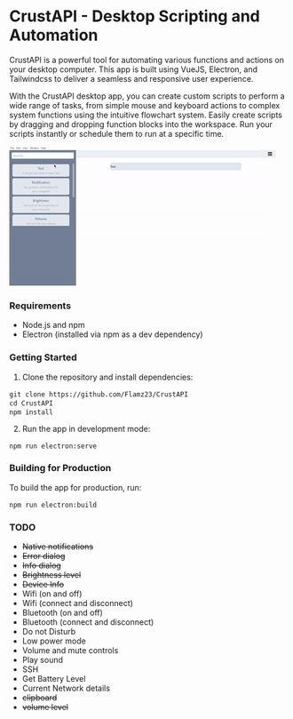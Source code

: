 # CrustAPI - Desktop Scripting and Automation

CrustAPI is a powerful tool for automating various functions and actions on your desktop computer. This app is built using VueJS, Electron, and Tailwindcss to deliver a seamless and responsive user experience.

With the CrustAPI desktop app, you can create custom scripts to perform a wide range of tasks, from simple mouse and keyboard actions to complex system functions using the intuitive flowchart system. Easily create scripts by dragging and dropping function blocks into the workspace. Run your scripts instantly or schedule them to run at a specific time.

![](demo.gif)

### Requirements

- Node.js and npm
- Electron (installed via npm as a dev dependency)

### Getting Started

1. Clone the repository and install dependencies:

```
git clone https://github.com/Flamz23/CrustAPI
cd CrustAPI
npm install
```

2. Run the app in development mode:

```
npm run electron:serve
```

### Building for Production

To build the app for production, run:

```
npm run electron:build
```

### TODO

- ~~Native notifications~~
- ~~Error dialog~~
- ~~Info dialog~~
- ~~Brightness level~~
- ~~Device Info~~
- Wifi (on and off)
- Wifi (connect and disconnect)
- Bluetooth (on and off)
- Bluetooth (connect and disconnect)
- Do not Disturb
- Low power mode
- Volume and mute controls
- Play sound
- SSH
- Get Battery Level
- Current Network details
- ~~clipboard~~
- ~~volume level~~
